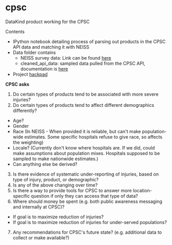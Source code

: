 # cpsc
DataKind product working for the CPSC

Contents

* IPython notebook detailing process of parsing out products in the CPSC API data and matching it with NEISS
* Data folder contains
  * NEISS survey data: Link can be found [here](http://www.cpsc.gov/Research--Statistics/NEISS-Injury-Data/)
  * cleaned_api_data: sampled data pulled from the CPSC API, documentation is [here](http://saferproducts.gov/faq-developers.aspx)
* Project [hackpad](https://cpsc.hackpad.com/CPSC-DKDC-Collaboration-Public-bvTZPQLLvjD)

**CPSC asks**

1. Do certain types of products tend to be associated with more severe injuries?
2. Do certain types of products tend to affect different demographics differently?
  * Age?
  * Gender
  * Race (In NEISS - When provided it is reliable, but can't make population-wide estimates.  Some specific hospitals refuse to give race, so affects the weighting)
  * Locale? (Currently don't know where hospitals are.  If we did, could make assumptions about population mixes.  Hospitals supposed to be sampled to make nationwide estimates.)
  * Can anything else be derived?
3. Is there evidence of systematic under-reporting of injuries, based on type of injury, product, or demographic?
4. Is any of the above changing over time?
5. Is there a way to provide tools for CPSC to answer more location-specific question if only they can access that type of data?
6. Where should money be spent (e.g. both public awareness messaging and internally at CPSC)?
  * If goal is to maximize reduction of injuries?
  * If goal is to maximize reduction of injuries for under-served populations?
7. Any recommendations for CPSC's future state?  (e.g. additional data to collect or make available?)
